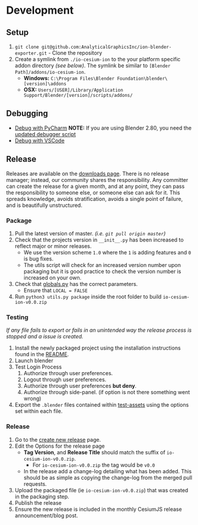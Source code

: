 # Development
## Setup
1. `git clone git@github.com:AnalyticalGraphicsInc/ion-blender-exporter.git` - Clone the repository
1. Create a symlink from `./io-cesium-ion` to the your platform specific addon directory *(see below)*. The symlink be  similar to `[Blender Path]/addons/io-cesium-ion`.
    - **Windows:** `C:\Program Files\Blender Foundation\blender\[version]\addons`
    - **OSX:** `Users/[USER]/Library/Application Support/Blender/[version]/scripts/addons/`

## Debugging
- [Debug with PyCharm](https://code.blender.org/2015/10/debugging-python-code-with-pycharm) **NOTE:** If you are using Blender 2.80, you need the [updated debugger script](https://github.com/ux3d/random-blender-addons/blob/master/remote_debugger.py)
- [Debug with VSCode](DEBUGGING.md)

## Release
Releases are available on the [downloads page](https://github.com/AnalyticalGraphicsInc/ion-blender-exporter/releases). There is no release manager; instead, our community shares the responsibility.  Any committer can create the release for a given month, and at any point, they can pass the responsibility to someone else, or someone else can ask for it.  This spreads knowledge, avoids stratification, avoids a single point of failure, and is beautifully unstructured.
### Package
1. Pull the latest version of master. *(i.e. `git pull origin master`)*
1. Check that the projects version in `__init__.py` has been increased to reflect major or minor releases.
    * We use the version scheme `1.0` where the `1` is adding features and `0` is bug fixes.
    * The utils script will check for an increased version number upon packaging but it is good practice to check the version number is increased on your own.
1. Check that [globals.py](https://github.com/AnalyticalGraphicsInc/ion-blender-exporter/blob/master/globals.py) has the correct parameters.
    * Ensure that `LOCAL = FALSE`
1. Run `python3 utils.py package` inside the root folder to build `io-cesium-ion-v0.0.zip`
### Testing
_If any file fails to export or fails in an unintended way the release process is stopped and a issue is created._
1. Install the newly packaged project using the installation instructions found in the [README](https://github.com/AnalyticalGraphicsInc/ion-blender-exporter#installation).
1. Launch blender
1. Test Login Process
    1. Authorize through user preferences.
    1. Logout through user preferences.
    1. Authorize through user preferences **but deny**.
    1. Authorize through side-panel. (if option is not there something went wrong)
1. Export the `.blender` files contained within [test-assets](https://github.com/AnalyticalGraphicsInc/ion-blender-exporter/tree/master/test-assets) using the options set within each file.
### Release
1. Go to the [create new release](https://github.com/AnalyticalGraphicsInc/ion-blender-exporter/releases/new) page.
1. Edit the Options for the release page
    - **Tag Version**, and **Release Title** should match the suffix of `io-cesium-ion-v0.0.zip`.
         - For `io-cesium-ion-v0.0.zip` the tag would be `v0.0`
    - In the release add a change-log detailing what has been added. This should be as simple as copying the change-log from the merged pull requests.
1. Upload the packaged file (ie `io-cesium-ion-v0.0.zip`) that was created in the packaging step.
1. Publish the release
1. Ensure the new release is included in the monthly CesiumJS release announcement/blog post.
